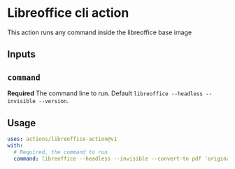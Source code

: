 # Libreoffice cli action

This action runs any command inside the libreoffice base image

## Inputs

## `command`

**Required** The command line to run. Default `libreoffice --headless --invisible --version`.

## Usage

```yaml
uses: actions/libreoffice-action@v1
with:
  # Required, the command to run
  command: libreoffice --headless --invisible --convert-to pdf 'originalfile.pptx' --outdir 'output'
```
